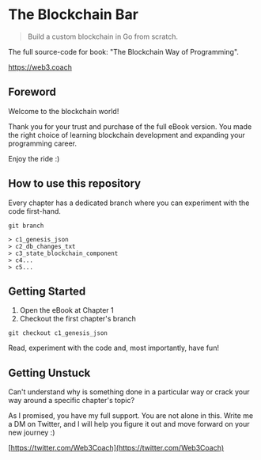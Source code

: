 # The Blockchain Bar
> Build a custom blockchain in Go from scratch.

The full source-code for book: "The Blockchain Way of Programming".

https://web3.coach

## Foreword
Welcome to the blockchain world!

Thank you for your trust and purchase of the full eBook version. You made the right choice of learning blockchain development and expanding your programming career.

Enjoy the ride :)

## How to use this repository
Every chapter has a dedicated branch where you can experiment with the code first-hand.

```git
git branch

> c1_genesis_json
> c2_db_changes_txt
> c3_state_blockchain_component
> c4...
> c5...
```

## Getting Started
1. Open the eBook at Chapter 1
1. Checkout the first chapter's branch

```git
git checkout c1_genesis_json
```

Read, experiment with the code and, most importantly, have fun!

## Getting Unstuck
Can't understand why is something done in a particular way or crack your way around a specific chapter's topic?
   
As I promised, you have my full support. You are not alone in this. Write me a DM on Twitter, and I will help you figure it out and move forward on your new journey :)
   
[https://twitter.com/Web3Coach](https://twitter.com/Web3Coach)
